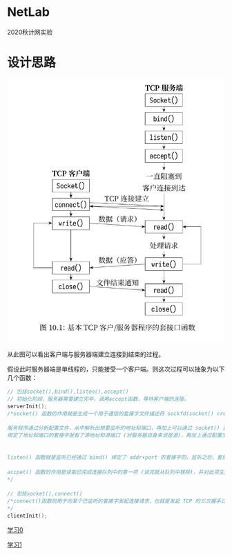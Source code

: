 # NetLab
2020秋计网实验

# 设计思路

![基本TCP客户、服务器程序的套接口函数](README.assets/image-20201224171030756.png)

从此图可以看出客户端与服务器端建立连接到结束的过程。

假设此时服务器端是单线程的，只能接受一个客户端。则这次过程可以抽象为以下几个函数：

```C++
// 包括socket(),bind(),listen(),accept()
// 初始化阶段，服务器需要建立完毕，调用accept函数，等待客户端的连接。
serverInit();
/*socket() 函数的作用就是生成一个用于通信的套接字文件描述符 sockfd(socket() creates an endpoint for communication and returns a descriptor)。这个套接字描述符可以作为稍后 bind() 函数的绑定对象。

服务程序通过分析配置文件，从中解析出想要监听的地址和端口，再加上可以通过 socket() 函数生成的套接字 sockfd，就可以使用 bind() 函数将这个套接字绑定到要监听的地址和端口组合”addr:port” 上。绑定了端口的套接字可以作为 listen() 函数的监听对象。
绑定了地址和端口的套接字就有了源地址和源端口 (对服务器自身来说是源)，再加上通过配置文件中指定的协议类型，五元组中就有了其中 3 个元组。


listen() 函数就是监听已经通过 bind() 绑定了 addr+port 的套接字的。监听之后，套接字就从 CLOSE 状态转变为 LISTEN 状态，于是这个套接字就可以对外提供 TCP 连接的窗口了。

accpet() 函数的作用是读取已完成连接队列中的第一项 (读完就从队列中移除)，并对此项生成一个用于后续连接的套接字描述符，假设使用 connfd 来表示。有了新的连接套接字，工作进程 / 线程 (称其为工作者) 就可以通过这个连接套接字和客户端进行数据传输，而前文所说的监听套接字 (sockfd) 则仍然被监听者监听。
*/

// 包括socket(),connect()
/*connect()函数则用于向某个已监听的套接字发起连接请求，也就是发起 TCP 的三次握手过程。从这里可以看出，连接请求方 (如客户端) 才会使用 connect()函数，当然，在发起 connect()之前，连接发起方也需要生成一个 sockfd，且使用的很可能是绑定了随机端口的套接字。既然 connect()函数是向某个套接字发起连接的，自然在使用 connect()函数时需要带上连接的目的地，即目标地址和目标端口，这正是服务端的监听套接字上绑定的地址和端口。同时，它还要带上自己的地址和端口，对于服务端来说，这就是连接请求的源地址和源端口。于是，TCP 连接的两端的套接字都已经成了五元组的完整格式。
*/
clientInit();
```



[学习0](https://blog.csdn.net/lvyuan30276/article/details/50458572)

[学习1](https://www.junmajinlong.com/coding/tcp_socket/)